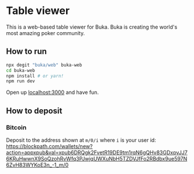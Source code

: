 # Table viewer

This is a web-based table viewer for Buka. Buka is creating the world's most amazing poker community.

## How to run

```bash
npx degit "buka/web" buka-web
cd buka-web
npm install # or yarn!
npm run dev
```

Open up [localhost:3000](http://localhost:3000) and have fun.

## How to deposit

### Bitcoin

Deposit to the address shown at `m/0/i` where `i` is your user id:
https://blockpath.com/wallets/new?action=appxpub&val=xpub6DRQgk2FvetR19DE9tm1rqN6gQHv83GDxpvJJ76KRuHwwnX9SoQzohRvWfq3PJwjqUWXuNbH5TZDVJfFo2RBdbx9ue597N6ZvH83WYKoE3n_-1_m/0
